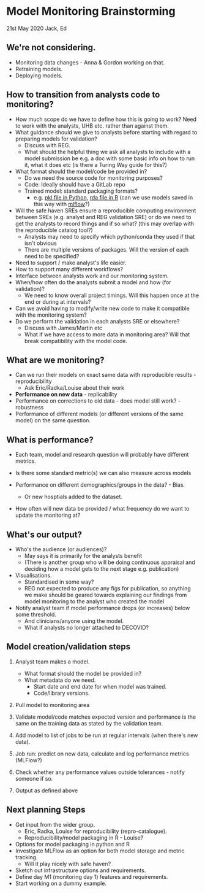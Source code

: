 # Model Monitoring Brainstorming
21st May 2020
Jack, Ed

## We're not considering.

- Monitoring data changes - Anna & Gordon working on that.
- Retraining models.
- Deploying models.

## How to transition from analysts code to monitoring?

- How much scope do we have to define how this is going to work? Need to work with the analysts, UHB etc. rather than against them.
- What guidance should we give to analysts before starting with regard to preparing models for validation?
    - Discuss with REG.
    - What should the helpful thing we ask all analysts to include with a model submission be e.g. a doc with some basic info on how to run it, what it does etc (is there a Turing Way guide for this?)
- What format should the model/code be provided in?
    - Do we need the source code for monitoring purposes?
    - Code: Ideally should have a GitLab repo
    - Trained model: standard packaging formats?
        - e.g. [pkl file in Python](https://machinelearningmastery.com/save-load-machine-learning-models-python-scikit-learn/), [rda file in R](https://machinelearningmastery.com/save-load-machine-learning-models-python-scikit-learn/) (can we use models saved in this way with [mlflow](https://www.mlflow.org/)?)
- Will the safe haven SREs ensure a reproducible computing environment between SREs (e.g. analyst and REG validation SRE) or do we need to get the analysts to record things and if so what? (this may overlap with the reproducible catalog tool?)
    - Analysts may need to specify which python/conda they used if that isn't obvious
    - There are multiple versions of packages. Will the version of each need to be specified?
- Need to support / make analyst's life easier.
- How to support many different workflows?
- Interface between analysts work and our monitoring system.
- When/how often do the analysts submit a model and how (for validation)?
    - We need to know overall project timings. Will this happen once at the end or during at intervals?
- Can we avoid having to modify/write new code to make it compatible with the monitoring system?
- Do we perform the validation in each analysts SRE or elsewhere?
    - Discuss with James/Martin etc
    - What if we have access to more data in monitoring area? Will that break compatibility with the model code.

## What are we monitoring?

- Can we run their models on exact same data with reproducible results - reproducibility
  - Ask Eric/Radka/Louise about their work
- **Performance on new data**  - replicability
- Performance on corrections to old data - does model still work? - robustness
- Performance of different models (or different versions of the same model) on the same question.

## What is performance?

- Each team, model and research question will probably have different metrics.
- Is there some standard metric(s) we can also measure across models
- Performance on different demographics/groups in the data? - Bias.
  - Or new hosptials added to the dataset.

- How often will new data be provided / what frequency do we want to update the monitoring at?

## What's our output?

- Who's the audience (or audiences)?
    - May says it is primarily for the analysts benefit
    - (There is another group who will be doing continuous appraisal and deciding how a model gets to the next stage e.g. publication)
- Visualisations.
    - Standardised in some way?
    - REG not expected to produce any figs for publication, so anything we make should be geared towards explaining our findings from model monitoring to the analyst who created the model
- Notify analyst team if model performance drops (or increases) below some threshold.
  - And clinicians/anyone using the model.
  - What if analysts no longer attached to DECOVID?

## Model creation/validation steps

1. Analyst team makes a model.

   - What format should the model be provided in?
   - What metadata do we need.
     - Start date and end date for when model was trained.
     - Code/library versions.

2. Pull model to monitoring area

3. Validate model/code matches expected version and performance is the same on the training data as stated by the validation team.

4. Add model to list of jobs to be run at regular intervals (when there's new data).

5. Job run: predict on new data, calculate and log performance metrics (MLFlow?)

6. Check whether any performance values outside tolerances - notify someone if so.

7. Output as defined above


## Next planning Steps

- Get input from the wider group.
  - Eric, Radka, Louise for reproducibility (repro-catalogue).
  - Reproducibility/model packaging in R - Louise?
- Options for model packaging in python and R
- Investigate MLFlow as an option for both model storage and metric tracking.
   - Will it play nicely with safe haven?
- Sketch out infrastructure options and requirements.
- Define day M1 (monitoring day 1) features and requirements.
- Start working on a dummy example.
